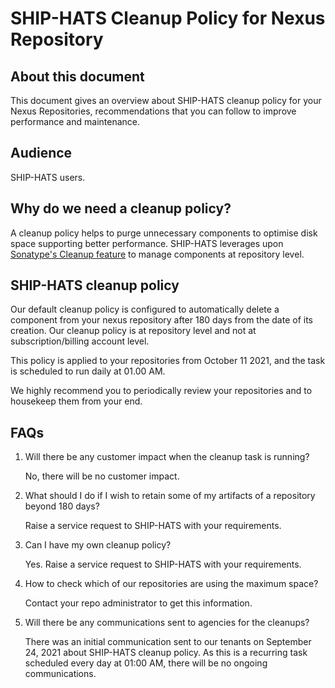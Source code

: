 # SHIP-HATS Cleanup Policy for Nexus Repository

## About this document

This document gives an overview about SHIP-HATS cleanup policy for your Nexus Repositories, recommendations that you can follow to improve performance and maintenance.

## Audience

SHIP-HATS users.

## Why do we need a cleanup policy?

A cleanup policy helps to purge unnecessary components to optimise disk space supporting better performance. SHIP-HATS leverages upon [Sonatype's Cleanup feature](https://help.sonatype.com/repomanager3/repository-management/cleanup-policies) to manage components at repository level.

## SHIP-HATS cleanup policy

Our default cleanup policy is configured to automatically delete a component from your nexus repository after 180 days from the date of its creation. Our cleanup policy is at repository level and not at subscription/billing account level.

This policy is applied to your repositories from October 11 2021, and the task is scheduled to run daily at 01.00 AM.

We highly recommend you to periodically review your repositories and to housekeep them from your end.

## FAQs

1. Will there be any customer impact when the cleanup task is running?

   No, there will be no customer impact.

2. What should I do if I wish to retain some of my artifacts of a repository beyond 180 days?

   Raise a service request to SHIP-HATS with your requirements.

3. Can I have my own cleanup policy?

   Yes. Raise a service request to SHIP-HATS with your requirements.

4. How to check which of our repositories are using the maximum space?

   Contact your repo administrator to get this information.

5. Will there be any communications sent to agencies for the cleanups?

   There was an initial communication sent to our tenants on September 24, 2021 about SHIP-HATS cleanup policy. As this is a recurring task scheduled every day at   01:00 AM, there will be no ongoing communications.
